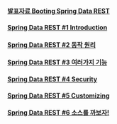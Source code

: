 #### [발표자료 Booting Spring Data REST](https://www.slideshare.net/ssusere4d67c/booting-spring-data-rest)
#### [Spring Data REST #1 Introduction](http://blog.woniper.net/345)
#### [Spring Data REST #2 동작 원리](http://blog.woniper.net/346)
#### [Spring Data REST #3 여러가지 기능]()
#### [Spring Data REST #4 Security]()
#### [Spring Data REST #5 Customizing]()
#### [Spring Data REST #6 소스를 까보자!]()
